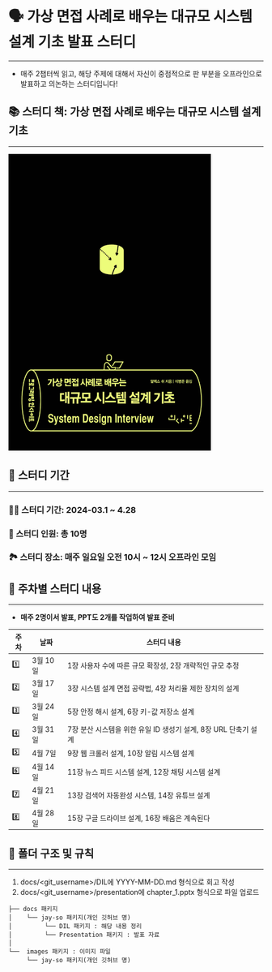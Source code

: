 # 🗣️ 가상 면접 사례로 배우는 대규모 시스템 설계 기초 발표 스터디

---

- 매주 2챕터씩 읽고, 해당 주제에 대해서 자신이 중점적으로 판 부분을 오프라인으로 발표하고 의논하는 스터디입니다!


## 📚 스터디 책: 가상 면접 사례로 배우는 대규모 시스템 설계 기초

---

<img src="images/jay-so/README/스터디 책 표지.png" width="400">


## 📅 스터디 기간

---

###  👋🏻 스터디 기간: 2024-03.1 ~ 4.28
###  👥 스터디 인원: 총 10명
###  🏞️ 스터디 장소: 매주 일요일 오전 10시 ~ 12시 오프라인 모임


## 🎯 주차별 스터디 내용

---

- **매주 2명이서 발표, PPT도 2개를 작업하여 발표 준비**

| 주차 | 날짜      | 스터디 내용                               |
| ---- | --------- | ----------------------------------------- |
| 1️⃣   | 3월 10일 | 1장 사용자 수에 따른 규모 확장성, 2장 개략적인 규모 추정 |
| 2️⃣   | 3월 17일 | 3장 시스템 설계 면접 공략법, 4장 처리율 제한 장치의 설계 |
| 3️⃣   | 3월 24일 | 5장 안정 해시 설계, 6장 키-값 저장소 설계 |
| 4️⃣   | 3월 31일 | 7장 분산 시스템을 위한 유일 ID 생성기 설계, 8장 URL 단축기 설계 |
| 5️⃣   | 4월 7일  | 9장 웹 크롤러 설계, 10장 알림 시스템 설계 |
| 6️⃣   | 4월 14일 | 11장 뉴스 피드 시스템 설계, 12장 채팅 시스템 설계 |
| 7️⃣   | 4월 21일 | 13장 검색어 자동완성 시스템, 14장 유튜브 설계 |
| 8️⃣   | 4월 28일 | 15장 구글 드라이브 설계, 16장 배움은 계속된다 |


## 📂 폴더 구조 및 규칙

---

1. docs/<git_username\>/DIL에 YYYY-MM-DD.md 형식으로 회고 작성
2. docs/<git_username\>/presentation에 chapter_1.pptx 형식으로 파일 업로드

``` text
├── docs 패키지
│    └── jay-so 패키지(개인 깃허브 명)
│         └── DIL 패키지 : 해당 내용 정리
│         └── Presentation 패키지 : 발표 자료
│
└──  images 패키지 : 이미지 파일
     └── jay-so 패키지(개인 깃허브 명)

```